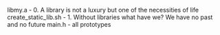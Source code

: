 
libmy.a - 0. A library is not a luxury but one of the necessities of life
create_static_lib.sh - 1. Without libraries what have we? We have no past and no future
main.h - all prototypes
